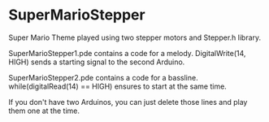 # SuperMarioStepper
Super Mario Theme played using two stepper motors and Stepper.h library.

SuperMarioStepper1.pde contains a code for a melody.
DigitalWrite(14, HIGH) sends a starting signal to the second Arduino.

SuperMarioStepper2.pde contains a code for a bassline.
while(digitalRead(14) == HIGH) ensures to start at the same time.

If you don't have two Arduinos, you can just delete those lines and play them one at the time.